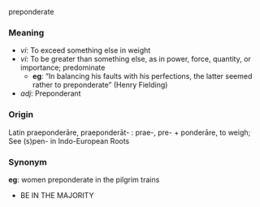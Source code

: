 preponderate
### Meaning
+ _vi_: To exceed something else in weight
+ _vi_: To be greater than something else, as in power, force, quantity, or importance; predominate
    + __eg__: “In balancing his faults with his perfections, the latter seemed rather to preponderate” (Henry Fielding)
+ _adj_: Preponderant

### Origin

Latin praeponderāre, praeponderāt- : prae-, pre- + ponderāre, to weigh; See (s)pen- in Indo-European Roots

### Synonym

__eg__: women preponderate in the pilgrim trains

+ BE IN THE MAJORITY


